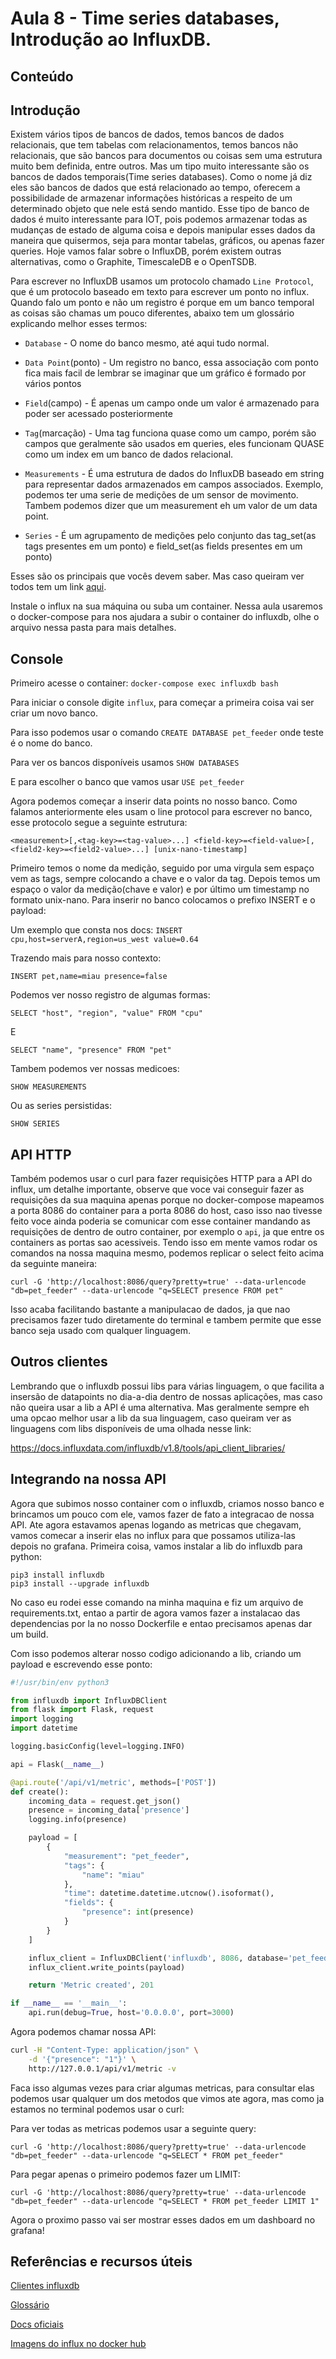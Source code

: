 # Aula 8 - Time series databases, Introdução ao InfluxDB.

## Conteúdo

## Introdução

Existem vários tipos de bancos de dados, temos bancos de dados relacionais, que tem tabelas com relacionamentos, temos bancos não relacionais, que são bancos para documentos ou coisas sem uma estrutura muito bem definida, entre outros. Mas um tipo muito interessante são os bancos de dados temporais(Time series databases). Como o nome já diz eles são bancos de dados que está relacionado ao tempo, oferecem a possibilidade de armazenar informações históricas a respeito de um determinado objeto que nele está sendo mantido.
Esse tipo de banco de dados é muito interessante para IOT, pois podemos armazenar todas as mudanças de estado de alguma coisa e depois manipular esses dados da maneira que quisermos, seja para montar tabelas, gráficos, ou apenas fazer queries.
Hoje vamos falar sobre o InfluxDB, porém existem outras alternativas, como o Graphite, TimescaleDB e o OpenTSDB.

Para escrever no InfluxDB usamos um protocolo chamado `Line Protocol`, que é um protocolo baseado em texto para escrever um ponto no influx. Quando falo um ponto e não um registro é porque em um banco temporal as coisas são chamas um pouco diferentes, abaixo tem um glossário explicando melhor esses termos:

* `Database` - O nome do banco mesmo, até aqui tudo normal.

* `Data Point`(ponto) - Um registro no banco, essa associação com ponto fica mais facil de lembrar se imaginar que um gráfico é formado por vários pontos

* `Field`(campo) - É apenas um campo onde um valor é armazenado para poder ser acessado posteriormente

* `Tag`(marcação) - Uma tag funciona quase como um campo, porém são campos que geralmente são usados em queries, eles funcionam QUASE como um index em um banco de dados relacional.

* `Measurements` - É uma estrutura de dados do InfluxDB baseado em string para representar dados armazenados em campos associados. Exemplo, podemos ter uma serie de medições de um sensor de movimento. Tambem podemos dizer que um measurement eh um valor de um data point.

* `Series` - É um agrupamento de medições pelo conjunto das tag_set(as tags presentes em um ponto) e field_set(as fields presentes em um ponto)

Esses são os principais que vocês devem saber. Mas caso queiram ver todos tem um link [aqui](https://docs.influxdata.com/influxdb/v1.7/concepts/glossary/).

Instale o influx na sua máquina ou suba um container. Nessa aula usaremos o docker-compose para nos ajudara a subir o container do influxdb, olhe o arquivo nessa pasta para mais detalhes.

## Console

Primeiro acesse o container: `docker-compose exec influxdb bash`

Para iniciar o console digite `influx`, para começar a primeira coisa vai ser criar um novo banco.

Para isso podemos usar o comando `CREATE DATABASE pet_feeder` onde teste é o nome do banco.

Para ver os bancos disponíveis usamos `SHOW DATABASES`

E para escolher o banco que vamos usar `USE pet_feeder`

Agora podemos começar a inserir data points no nosso banco. Como falamos anteriormente eles usam o line protocol para escrever no banco, esse protocolo segue a seguinte estrutura:

`<measurement>[,<tag-key>=<tag-value>...] <field-key>=<field-value>[,<field2-key>=<field2-value>...] [unix-nano-timestamp]`

Primeiro temos o nome da medição, seguido por uma virgula sem espaço vem as tags, sempre colocando a chave e o valor da tag. Depois temos um espaço o valor da medição(chave e valor) e por último um timestamp no formato unix-nano. Para inserir no banco colocamos o prefixo INSERT e o payload:

Um exemplo que consta nos docs:
`INSERT cpu,host=serverA,region=us_west value=0.64`

Trazendo mais para nosso contexto:

`INSERT pet,name=miau presence=false`

Podemos ver nosso registro de algumas formas:

`SELECT "host", "region", "value" FROM "cpu"`

E

`SELECT "name", "presence" FROM "pet"`

Tambem podemos ver nossas medicoes:

`SHOW MEASUREMENTS`

Ou as series persistidas:

`SHOW SERIES`

## API HTTP

Também podemos usar o curl para fazer requisições HTTP para a API do influx, um detalhe importante, observe que voce vai conseguir fazer as requisições da sua maquina apenas porque no docker-compose mapeamos a porta 8086 do container para a porta 8086 do host, caso isso nao tivesse feito voce ainda poderia se comunicar com esse container mandando as requisições de dentro de outro container, por exemplo o `api`, ja que entre os containers as portas sao acessiveis.
Tendo isso em mente vamos rodar os comandos na nossa maquina mesmo, podemos replicar o select feito acima da seguinte maneira:

`curl -G 'http://localhost:8086/query?pretty=true' --data-urlencode "db=pet_feeder" --data-urlencode "q=SELECT presence FROM pet"`

Isso acaba facilitando bastante a manipulacao de dados, ja que nao precisamos fazer tudo diretamente do terminal e tambem permite que esse banco seja usado com qualquer linguagem.

## Outros clientes

Lembrando que o influxdb possui libs para várias linguagem, o que facilita a insersão de datapoints no dia-a-dia dentro de nossas aplicações, mas caso não queira usar a lib a API é uma alternativa. Mas geralmente sempre eh uma opcao melhor usar a lib da sua linguagem, caso queiram ver as linguagens com libs disponíveis de uma olhada nesse link:

https://docs.influxdata.com/influxdb/v1.8/tools/api_client_libraries/

## Integrando na nossa API

Agora que subimos nosso container com o influxdb, criamos nosso banco e brincamos um pouco com ele, vamos fazer de fato a integracao de nossa API. Ate agora estavamos apenas logando as metricas que chegavam, vamos comecar a inserir elas no influx para que possamos utiliza-las depois no grafana.
Primeira coisa, vamos instalar a lib do influxdb para python:

```
pip3 install influxdb
pip3 install --upgrade influxdb
```

No caso eu rodei esse comando na minha maquina e fiz um arquivo de requirements.txt, entao a partir de agora vamos fazer a instalacao das dependencias por la no nosso Dockerfile e entao precisamos apenas dar um build.

Com isso podemos alterar nosso codigo adicionando a lib, criando um payload e escrevendo esse ponto:

```python
#!/usr/bin/env python3

from influxdb import InfluxDBClient
from flask import Flask, request
import logging
import datetime

logging.basicConfig(level=logging.INFO)

api = Flask(__name__)

@api.route('/api/v1/metric', methods=['POST'])
def create():
    incoming_data = request.get_json()
    presence = incoming_data['presence']
    logging.info(presence)

    payload = [
        {
            "measurement": "pet_feeder",
            "tags": {
                "name": "miau"
            },
            "time": datetime.datetime.utcnow().isoformat(),
            "fields": {
                "presence": int(presence)
            }
        }
    ]

    influx_client = InfluxDBClient('influxdb', 8086, database='pet_feeder')
    influx_client.write_points(payload)

    return 'Metric created', 201

if __name__ == '__main__':
    api.run(debug=True, host='0.0.0.0', port=3000)

```

Agora podemos chamar nossa API:

```bash
curl -H "Content-Type: application/json" \
    -d '{"presence": "1"}' \
    http://127.0.0.1/api/v1/metric -v
```

Faca isso algumas vezes para criar algumas metricas, para consultar elas podemos usar qualquer um dos metodos que vimos ate agora, mas como ja estamos no terminal podemos usar o curl:

Para ver todas as metricas podemos usar a seguinte query:

`curl -G 'http://localhost:8086/query?pretty=true' --data-urlencode "db=pet_feeder" --data-urlencode "q=SELECT * FROM pet_feeder"`

Para pegar apenas o primeiro podemos fazer um LIMIT:

`curl -G 'http://localhost:8086/query?pretty=true' --data-urlencode "db=pet_feeder" --data-urlencode "q=SELECT * FROM pet_feeder LIMIT 1"`

Agora o proximo passo vai ser mostrar esses dados em um dashboard no grafana!


## Referências e recursos úteis

[Clientes influxdb](https://docs.influxdata.com/influxdb/v1.8/tools/api_client_libraries/)

[Glossário](https://docs.influxdata.com/influxdb/v1.7/concepts/glossary)

[Docs oficiais](https://docs.influxdata.com/)

[Imagens do influx no docker hub](https://hub.docker.com/_/influxdb)
